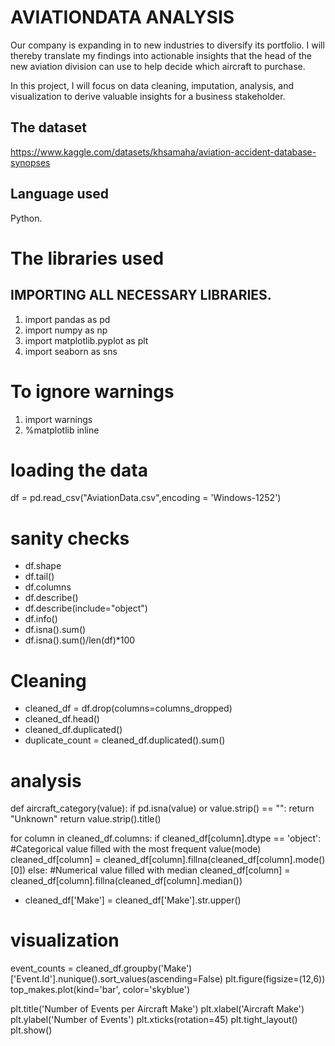 
# AVIATIONDATA ANALYSIS

Our company is expanding in to new industries to diversify its portfolio. I will thereby translate my findings into actionable insights that the head of the new aviation division can use to help decide which aircraft to purchase.

In this project, I will focus on data cleaning, imputation, analysis, and visualization to derive valuable insights for a business stakeholder.

## The dataset

https://www.kaggle.com/datasets/khsamaha/aviation-accident-database-synopses
## Language used 
Python.

# The libraries used
## IMPORTING ALL NECESSARY LIBRARIES.
1. import pandas as pd
2. import numpy as np 
3. import matplotlib.pyplot as plt
4. import seaborn as sns
# To ignore warnings
1. import warnings
2. %matplotlib inline

# loading the data
df = pd.read_csv("AviationData.csv",encoding = 'Windows-1252')

# sanity checks
- df.shape
- df.tail()
- df.columns
- df.describe()
- df.describe(include="object")
- df.info()
- df.isna().sum()
- df.isna().sum()/len(df)*100

# Cleaning 
- cleaned_df = df.drop(columns=columns_dropped)
- cleaned_df.head()
- cleaned_df.duplicated()
- duplicate_count = cleaned_df.duplicated().sum()
 
# analysis
def aircraft_category(value):
    if pd.isna(value) or value.strip() == "":
        return "Unknown"
    return value.strip().title()

for column in cleaned_df.columns:
    if cleaned_df[column].dtype == 'object':
        #Categorical value filled with the most frequent value(mode)
        cleaned_df[column] = cleaned_df[column].fillna(cleaned_df[column].mode()[0])
    else:
        #Numerical value filled with median
        cleaned_df[column] = cleaned_df[column].fillna(cleaned_df[column].median())


- cleaned_df['Make'] = cleaned_df['Make'].str.upper()

# visualization
event_counts = cleaned_df.groupby('Make')['Event.Id'].nunique().sort_values(ascending=False)
plt.figure(figsize=(12,6))
top_makes.plot(kind='bar', color='skyblue')

plt.title('Number of Events per Aircraft Make')
plt.xlabel('Aircraft Make')
plt.ylabel('Number of Events')
plt.xticks(rotation=45)
plt.tight_layout()
plt.show()